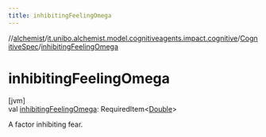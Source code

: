 ```yaml
---
title: inhibitingFeelingOmega
---
```

//[alchemist](../../../index.html)/[it.unibo.alchemist.model.cognitiveagents.impact.cognitive](../index.html)/[CognitiveSpec](index.html)/[inhibitingFeelingOmega](inhibiting-feeling-omega.html)



# inhibitingFeelingOmega



[jvm]\
val [inhibitingFeelingOmega](inhibiting-feeling-omega.html): RequiredItem<[Double](https://kotlinlang.org/api/latest/jvm/stdlib/kotlin/-double/index.html)>



A factor inhibiting fear.




